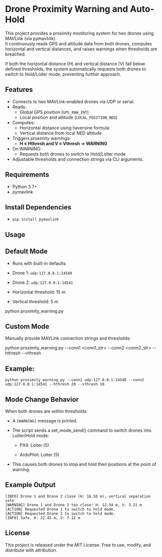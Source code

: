 # Drone Proximity Warning and Auto-Hold

This project provides a proximity monitoring system for two drones using MAVLink (via pymavlink).  
It continuously reads GPS and altitude data from both drones, computes horizontal and vertical distances, and raises warnings when thresholds are breached.

If both the horizontal distance (H) and vertical distance (V) fall below defined thresholds, the system automatically requests both drones to switch to Hold/Loiter mode, preventing further approach.

## Features

- Connects to two MAVLink-enabled drones via UDP or serial.
- Reads:
  - Global GPS position (`GPS_RAW_INT`)
  - Local position and altitude (`LOCAL_POSITION_NED`)
- Computes:
  - Horizontal distance using haversine formula
  - Vertical distance from local NED altitude
- Triggers proximity warnings:
  - **H ≤ Hthresh and V ≤ Vthresh → WARNING**
- On WARNING:
  - Requests both drones to switch to Hold/Loiter mode
- Adjustable thresholds and connection strings via CLI arguments.

## Requirements

- Python 3.7+
- pymavlink

## Install Dependencies

- `pip install pymavlink`


## Usage

## Default Mode

- Runs with built-in defaults:

- Drone 1: `udp:127.0.0.1:14540`

- Drone 2: `udp:127.0.0.1:14541`

- Horizontal threshold: 15 m

- Vertical threshold: 5 m

python proximity_warning.py

## Custom Mode

Manually provide MAVLink connection strings and thresholds:

python proximity_warning.py --conn1 <conn1_str> --conn2 <conn2_str> --hthresh <meters> --vthresh <meters>

## Example:

`python proximity_warning.py --conn1 udp:127.0.0.1:14540 --conn2 udp:127.0.0.1:14541 --hthresh 20 --vthresh 10`

## Mode Change Behavior

When both drones are within thresholds:

- A `[WARNING]` message is printed.

- The script sends a set_mode_send() command to switch drones into Loiter/Hold mode:

  - PX4: Loiter (5)

  - ArduPilot: Loiter (5)

- This causes both drones to stop and hold their positions at the point of warning.

## Example Output
`[INFO] Drone 1 and Drone 2 close (H: 16.50 m), vertical separation safe` <br>
`[WARNING] Drone 1 and Drone 2 too close! H: 12.34 m, V: 3.21 m` <br>
`[ACTION] Requested Drone 1 to switch to hold mode.` <br>
`[ACTION] Requested Drone 2 to switch to hold mode.` <br>
`[INFO] Safe. H: 22.45 m, V: 7.12 m` <br>

## License

This project is released under the MIT License. Free to use, modify, and distribute with attribution.